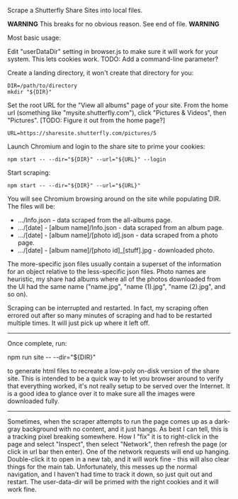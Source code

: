 Scrape a Shutterfly Share Sites into local files.

**WARNING** This breaks for no obvious reason.  See end of file.  **WARNING**

Most basic usage:

Edit "userDataDir" setting in browser.js to make sure it will work for your
system.  This lets cookies work.  TODO: Add a command-line parameter?

Create a landing directory, it won't create that directory for you:

```
DIR=/path/to/directory
mkdir "${DIR}"
```

Set the root URL for the "View all albums" page of your site.  From the home url
(something like "mysite.shutterfly.com"), click "Pictures & Videos", then
"Pictures".  [TODO: Figure it out from the home page?]

```
URL=https://sharesite.shutterfly.com/pictures/5
```

Launch Chromium and login to the share site to prime your cookies:

```
npm start -- --dir="${DIR}" --url="${URL}" --login
```

Start scraping:

```
npm start -- --dir="${DIR}" --url="${URL}"
```

You will see Chromium browsing around on the site while populating DIR.  The
files will be:

* .../Info.json - data scraped from the all-albums page.
* .../[date] - [album name]/Info.json - data scraped from an album page.
* .../[date] - [album name]/[photo id].json - data scraped from a photo page.
* .../[date] - [album name]/[photo id]_[stuff].jpg - downloaded photo.

The more-specific json files usually contain a superset of the information for
an object relative to the less-specific json files.  Photo names are heuristic,
my share had albums where all of the photos downloaded from the UI had the same
name ("name.jpg", "name (1).jpg", "name (2).jpg", and so on).

Scraping can be interrupted and restarted.  In fact, my scraping often errored
out after so many minutes of scraping and had to be restarted multiple times.
It will just pick up where it left off.

---

Once complete, run:

npm run site -- --dir="${DIR}"

to generate html files to recreate a low-poly on-disk version of the share site.
This is intended to be a quick way to let you browser around to verify that
everything worked, it's not really setup to be served over the Internet.  It is
a good idea to glance over it to make sure all the images were downloaded fully.

---

Sometimes, when the scraper attempts to run the page comes up as a dark-gray
background with no content, and it just hangs.  As best I can tell, this is a
tracking pixel breaking somewhere.  How I "fix" it is to right-click in the page
and select "Inspect", then select "Network", then refresh the page (or click in
url bar then enter).  One of the network requests will end up hanging.
Double-click it to open in a new tab, and it will work fine - this will also
clear things for the main tab.  Unfortunately, this messes up the normal
navigation, and I haven't had time to track it down, so just quit out and
restart.  The user-data-dir will be primed with the right cookies and it will
work fine.